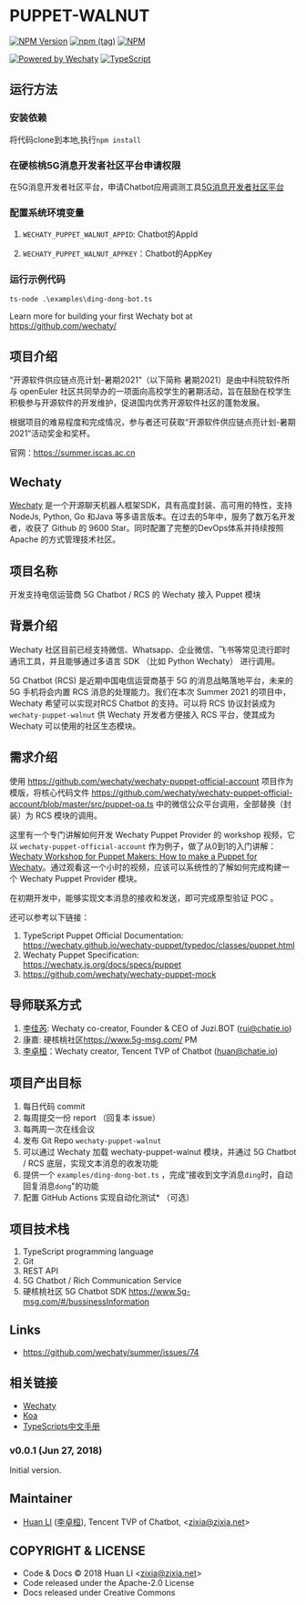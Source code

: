 # PUPPET-WALNUT

[![NPM Version](https://badge.fury.io/js/wechaty-puppet-mock.svg)](https://badge.fury.io/js/wechaty-puppet-mock)
[![npm (tag)](https://img.shields.io/npm/v/wechaty-puppet-mock/next.svg)](https://www.npmjs.com/package/wechaty-puppet-mock?activeTab=versions)
[![NPM](https://github.com/wechaty/wechaty-puppet-mock/workflows/NPM/badge.svg)](https://github.com/wechaty/wechaty-puppet-mock/actions?query=workflow%3ANPM)

[![Powered by Wechaty](https://img.shields.io/badge/Powered%20By-Wechaty-brightgreen.svg)](https://github.com/wechaty/wechaty)
[![TypeScript](https://img.shields.io/badge/%3C%2F%3E-TypeScript-blue.svg)](https://www.typescriptlang.org/)

## 运行方法

### 安装依赖

将代码clone到本地,执行`npm install`

### 在硬核桃5G消息开发者社区平台申请权限

在5G消息开发者社区平台，申请Chatbot应用调测工具[5G消息开发者社区平台](https://www.5g-msg.com)

### 配置系统环境变量

1. `WECHATY_PUPPET_WALNUT_APPID`: Chatbot的AppId

2. `WECHATY_PUPPET_WALNUT_APPKEY`：Chatbot的AppKey

### 运行示例代码

`ts-node .\examples\ding-dong-bot.ts`

Learn more for building your first Wechaty bot at <https://github.com/wechaty/>

## 项目介绍

“开源软件供应链点亮计划-暑期2021”（以下简称 暑期2021）是由中科院软件所与 openEuler 社区共同举办的一项面向高校学生的暑期活动，旨在鼓励在校学生积极参与开源软件的开发维护，促进国内优秀开源软件社区的蓬勃发展。

根据项目的难易程度和完成情况，参与者还可获取“开源软件供应链点亮计划-暑期2021”活动奖金和奖杯。

官网：<https://summer.iscas.ac.cn>

## Wechaty

[Wechaty](https://wechaty.js.org) 是一个开源聊天机器人框架SDK，具有高度封装、高可用的特性，支持NodeJs, Python, Go 和Java 等多语言版本。在过去的5年中，服务了数万名开发者，收获了 Github 的 9600 Star。同时配置了完整的DevOps体系并持续按照Apache 的方式管理技术社区。

## 项目名称

开发支持电信运营商 5G Chatbot / RCS 的 Wechaty 接入 Puppet 模块  

## 背景介绍

Wechaty 社区目前已经支持微信、Whatsapp、企业微信、飞书等常见流行即时通讯工具，并且能够通过多语言 SDK （比如 Python Wechaty） 进行调用。

5G Chatbot (RCS) 是近期中国电信运营商基于 5G 的消息战略落地平台，未来的 5G 手机将会内置 RCS 消息的处理能力。我们在本次 Summer 2021 的项目中，Wechaty 希望可以实现对RCS Chatbot 的支持。可以将 RCS 协议封装成为 `wechaty-puppet-walnut` 供 Wechaty 开发者方便接入 RCS 平台，使其成为 Wechaty 可以使用的社区生态模块。

## 需求介绍

使用 <https://github.com/wechaty/wechaty-puppet-official-account> 项目作为模版，将核心代码文件 <https://github.com/wechaty/wechaty-puppet-official-account/blob/master/src/puppet-oa.ts> 中的微信公众平台调用，全部替换（封装）为 RCS 模块的调用。

这里有一个专门讲解如何开发 Wechaty Puppet Provider 的 workshop 视频，它以 `wechaty-puppet-official-account` 作为例子，做了从0到1的入门讲解：[Wechaty Workshop for Puppet Makers: How to make a Puppet for Wechaty](https://wechaty.js.org/2020/08/05/wechaty-puppet-maker/)。通过观看这一个小时的视频，应该可以系统性的了解如何完成构建一个 Wechaty Puppet Provider 模块。

在初期开发中，能够实现文本消息的接收和发送，即可完成原型验证 POC 。

还可以参考以下链接：

1. TypeScript Puppet Official Documentation: <https://wechaty.github.io/wechaty-puppet/typedoc/classes/puppet.html>
2. Wechaty Puppet Specification: <https://wechaty.js.org/docs/specs/puppet>
3. <https://github.com/wechaty/wechaty-puppet-mock>

## 导师联系方式

1. [李佳芮](https://wechaty.js.org/contributors/lijiarui/): Wechaty co-creator, Founder & CEO of Juzi.BOT (rui@chatie.io)
2. 康嘉: 硬核桃社区<https://www.5g-msg.com/> PM
3. [李卓桓](https://wechaty.js.org/contributors/huan)：Wechaty creator, Tencent TVP of Chatbot (huan@chatie.io)

## 项目产出目标

1. 每日代码 commit
2. 每周提交一份 report （回复本 issue）
3. 每两周一次在线会议
4. 发布 Git Repo `wechaty-puppet-walnut`
5. 可以通过 Wechaty 加载 wechaty-puppet-walnut 模块，并通过 5G Chatbot / RCS 底层，实现文本消息的收发功能
6. 提供一个 `examples/ding-dong-bot.ts` ，完成“接收到文字消息`ding`时，自动回复消息`dong`\"的功能
7. 配置 GitHub Actions 实现自动化测试* （可选）

## 项目技术栈

1. TypeScript programming language
2. Git
3. REST API
4. 5G Chatbot / Rich Communication Service
5. 硬核桃社区 5G Chatbot SDK <https://www.5g-msg.com/#/bussinessInformation>

## Links

- <https://github.com/wechaty/summer/issues/74>

## 相关链接

- [Wechaty](https://wechaty.js.org/v/zh/)
- [Koa](https://koa.bootcss.com/)
- [TypeScripts中文手册](https://www.tslang.cn/docs/handbook/basic-types.html)

### v0.0.1 (Jun 27, 2018)

Initial version.

## Maintainer

- [Huan LI](https://github.com/huan) ([李卓桓](http://linkedin.com/in/zixia)), Tencent TVP of Chatbot, \<zixia@zixia.net\>

## COPYRIGHT & LICENSE

- Code & Docs © 2018 Huan LI \<zixia@zixia.net\>
- Code released under the Apache-2.0 License
- Docs released under Creative Commons
